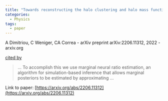 ```yaml
---
title: "Towards reconstructing the halo clustering and halo mass function of N-body simulations using neural ratio estimation"
categories:
  - Physics
tags:
  - paper
---
```

A Dimitriou, C Weniger, CA Correa - arXiv preprint arXiv:2206.11312, 2022 - arxiv.org

[cited by](None) 

>… To accomplish this we use marginal neural ratio estimation, an algorithm for simulation-based inference that allows marginal posteriors to be estimated by approximating …

Link to paper: [https://arxiv.org/abs/2206.11312](https://arxiv.org/abs/2206.11312)
